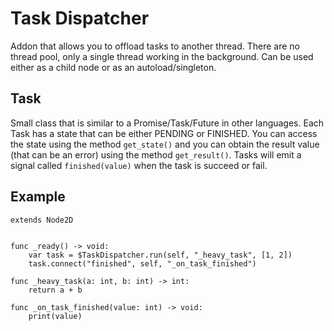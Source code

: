 # Task Dispatcher
Addon that allows you to offload tasks to another thread. There are no thread pool, only a single thread working in the background. Can be used either as a child node or as an autoload/singleton.

## Task
Small class that is similar to a Promise/Task/Future in other languages. Each Task has a state that can be either PENDING or FINISHED. You can access the state using the method `get_state()` and you can obtain the result value (that can be an error) using the method `get_result()`. Tasks will emit a signal called `finished(value)` when the task is succeed or fail.

## Example
```gdscript
extends Node2D


func _ready() -> void:
    var task = $TaskDispatcher.run(self, "_heavy_task", [1, 2])
    task.connect("finished", self, "_on_task_finished")

func _heavy_task(a: int, b: int) -> int:
    return a + b

func _on_task_finished(value: int) -> void:
    print(value)
```
